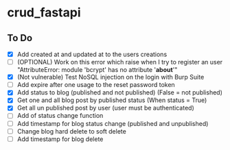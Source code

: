 # crud_fastapi

## To Do
- [x] Add created at and updated at to the users creations
- [ ] (OPTIONAL) Work on this error which raise when I try to register an user "AttributeError: module 'bcrypt' has no attribute '__about__'"
- [x] (Not vulnerable) Test NoSQL injection on the login with Burp Suite
- [ ] Add expire after one usage to the reset password token
- [x] Add status to blog (published and not published) (False = not published)
- [x] Get one and all blog post by published status (When status = True)
- [x] Get all un published post by user (user must be authenticated)
- [ ] Add of status change function
- [ ] Add timestamp for blog status change (published and unpublished)
- [ ] Change blog hard delete to soft delete
- [ ] Add timestamp for blog delete